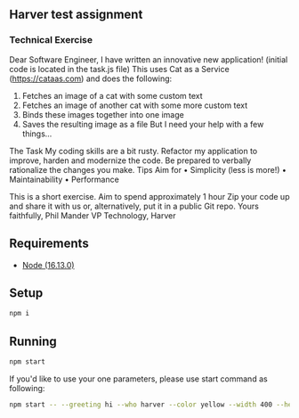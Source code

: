 ## Harver test assignment

### Technical Exercise

Dear Software Engineer,
I have written an innovative new application! (initial code is located in the task.js file) This uses Cat as a Service (https://cataas.com)
and does the following:

1. Fetches an image of a cat with some custom text
2. Fetches an image of another cat with some more custom text
3. Binds these images together into one image
4. Saves the resulting image as a file
   But I need your help with a few things…

The Task
My coding skills are a bit rusty. Refactor my application to improve, harden and modernize
the code. Be prepared to verbally rationalize the changes you make.
Tips
Aim for
• Simplicity (less is more!)
• Maintainability
• Performance

This is a short exercise. Aim to spend approximately 1 hour
Zip your code up and share it with us or, alternatively, put it in a public Git repo.
Yours faithfully,
Phil Mander
VP Technology, Harver

## Requirements

- [Node (16.13.0)](https://nodejs.org/en/download/)

## Setup

```bash
npm i
```

## Running

```bash
npm start
```

If you'd like to use your one parameters, please use start command as following:

```bash
npm start -- --greeting hi --who harver --color yellow --width 400 --height 500 --size 20
```